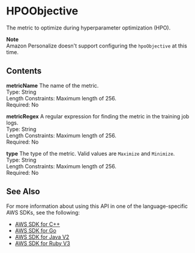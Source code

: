 # HPOObjective<a name="API_HPOObjective"></a>

The metric to optimize during hyperparameter optimization \(HPO\)\.

**Note**  
Amazon Personalize doesn't support configuring the `hpoObjective` at this time\.

## Contents<a name="API_HPOObjective_Contents"></a>

 **metricName**   <a name="personalize-Type-HPOObjective-metricName"></a>
The name of the metric\.  
Type: String  
Length Constraints: Maximum length of 256\.  
Required: No

 **metricRegex**   <a name="personalize-Type-HPOObjective-metricRegex"></a>
A regular expression for finding the metric in the training job logs\.  
Type: String  
Length Constraints: Maximum length of 256\.  
Required: No

 **type**   <a name="personalize-Type-HPOObjective-type"></a>
The type of the metric\. Valid values are `Maximize` and `Minimize`\.  
Type: String  
Length Constraints: Maximum length of 256\.  
Required: No

## See Also<a name="API_HPOObjective_SeeAlso"></a>

For more information about using this API in one of the language\-specific AWS SDKs, see the following:
+  [AWS SDK for C\+\+](https://docs.aws.amazon.com/goto/SdkForCpp/personalize-2018-05-22/HPOObjective) 
+  [AWS SDK for Go](https://docs.aws.amazon.com/goto/SdkForGoV1/personalize-2018-05-22/HPOObjective) 
+  [AWS SDK for Java V2](https://docs.aws.amazon.com/goto/SdkForJavaV2/personalize-2018-05-22/HPOObjective) 
+  [AWS SDK for Ruby V3](https://docs.aws.amazon.com/goto/SdkForRubyV3/personalize-2018-05-22/HPOObjective) 